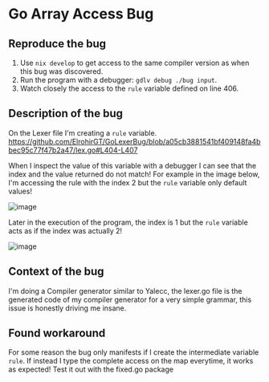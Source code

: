 # Go Array Access Bug

## Reproduce the bug

1. Use `nix develop` to get access to the same compiler version as when this bug
   was discovered.
1. Run the program with a debugger: `gdlv debug ./bug input`.
1. Watch closely the access to the `rule` variable defined on line 406.

## Description of the bug
On the Lexer file I'm creating a `rule` variable.
https://github.com/ElrohirGT/GoLexerBug/blob/a05cb3881541bf409148fa4bbec95c77f47b2a47/lex.go#L404-L407

When I inspect the value of this variable with a debugger I can see that the index and the value returned do not match!
For example in the image below, I'm accessing the rule with the index 2 but the `rule` variable only default values!

![image](https://github.com/user-attachments/assets/1f23496a-292e-49b1-a4c4-51a8fa351db7)

Later in the execution of the program, the index is 1 but the `rule` variable acts as if the index was actually 2!

![image](https://github.com/user-attachments/assets/5935ca3f-9e90-45db-b114-231a1faeb661)

## Context of the bug
I'm doing a Compiler generator similar to Yalecc, the lexer.go file is the generated code of my compiler generator for a very simple grammar, this issue is honestly driving me insane.

## Found workaround
For some reason the bug only manifests if I create the intermediate variable `rule`. If instead I type the complete access on the map everytime, it works as expected!
Test it out with the fixed.go package
